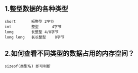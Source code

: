 ## 1.整型数据的各种类型
	short		短整型	2字节
	int			整型		4字节
	long		长整型	4/8字节
	long long	长长整型	8字节
	
## 2.如何查看不同类型的数据占用的内存空间？
	sizeof(类型名)	即可判断